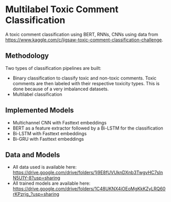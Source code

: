 # Multilabel Toxic Comment Classification

A toxic comment classification using BERT, RNNs, CNNs using data from https://www.kaggle.com/c/jigsaw-toxic-comment-classification-challenge.

## Methodology
Two types of classification pipelines are built:

* Binary classification to classify toxic and non-toxic comments. Toxic comments are then labeled with their respective toxicity types. This is done because of a very imbalanced datasets.
* Multilabel classification

## Implemented Models

* Multichannel CNN with Fasttext embeddings
* BERT as a feature extractor followed by a Bi-LSTM for the classification
* Bi-LSTM with Fasttext embeddings
* Bi-GRU with Fasttext embeddings

## Data and Models
* All data used is available here: https://drive.google.com/drive/folders/1j9E8fUVUknDXnb3TwgvHC7sInN5U1Y-8?usp=sharing
* All trained models are available here: https://drive.google.com/drive/folders/1C48UKNX4iOEoMgKkKZyLRQ60rKPzrjg_?usp=sharing
